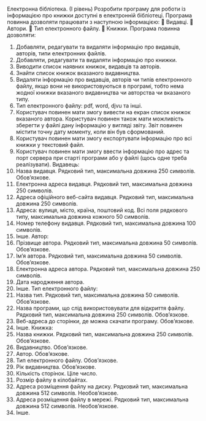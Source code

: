 Електронна бібліотека. (І рівень)
Розробити програму для роботи із інформацією про книжки доступні в електронній бібліотеці. 
Програма повинна дозволяти працювати з наступною інформацією:
	Видавці.
	Автори.
	Тип електронного файлу.
	Книжки.
Програма повинна дозволяти:
1.	Добавляти, редагувати та видаляти інформацію про видавців, авторів, типи електронних файлів.
2.	Добавляти, редагувати та видаляти інформацію про книжки.
3.	Виводити список наявних книжок, видавців та авторів.
4.	Знайти список книжок вказаного видавництва.
5.	Видаляти інформацію про видавців, авторів чи типів електронного файлу, якщо вони не використовуються в програмі, тобто нема жодної книжки вказаного видавництва чи авторства чи вказаного типу.
6.	Тип електронного файлу: pdf, word, djvu та інші.
7.	Користувач повинен мати змогу вивести на екран список книжок вказаного автора. Користувач повинен також мати можливість зберегти у файлі дану інформацію у вигляді звіту. Звіт повинен містити точну дату моменту, коли він був сформований.
8.	Користувач повинен мати змогу експортувати інформацію про всі книжки у текстовий файл.
9.	Користувач повинен мати змогу ввести інформацію про адрес та порт сервера при старті програми або у файлі (щось одне треба реалізувати).
Видавець:
1.	Назва видавця. Рядковий тип, максимальна довжина 250 символів. Обов’язкове.
2.	Електронна адреса видавця. Рядковий тип, максимальна довжина 250 символів.
3.	Адреса офіційного веб-сайта видавця. Рядковий тип, максимальна довжина 250 символів.
4.	Адреса: вулиця, місто, країна, поштовий код. Всі поля рядкового типу, максимальна довжина кожного 50 символів.
5.	Номер телефону видавця. Рядковий тип, максимальна довжина 100 символів.
6.	Інше.
Автор:
1.	Прізвище автора. Рядковий тип, максимальна довжина 50 символів. Обов’язкове.
2.	Ім’я автора. Рядковий тип, максимальна довжина 50 символів. Обов’язкове.
3.	Електронна адреса автора. Рядковий тип, максимальна довжина 250 символів.
4.	Дата народження автора.
5.	Інше.
Тип електронного файлу:
1.	Назва тип. Рядковий тип, максимальна довжина 50 символів. Обов’язкове.
2.	Назва програми, що слід використовувати для відкриття файлу. Рядковий тип, максимальна довжина 250 символів. Обов’язкове.
3.	Веб-адреса до сторінки, де можна скачати програму. Обов’язкове.
4.	Інше.
Книжка:
1.	Назва книжки. Рядковий тип, максимальна довжина 250 символів. Обов’язкове.
2.	Видавництво. Обов’язкове.
3.	Автор. Обов’язкове.
4.	Тип електронного файлу. Обов’язкове.
5.	Рік видавництва. Обов’язкове.
6.	Кількість сторінок. Ціле число.
7.	Розмір файлу в кілобайтах.
8.	Адреса розміщення файлу на диску. Рядковий тип, максимальна довжина 512 символів. Необов’язкове.
9.	Адреса розміщення файлу в мережі. Рядковий тип, максимальна довжина 512 символів. Необов’язкове.
10.	Інше.

